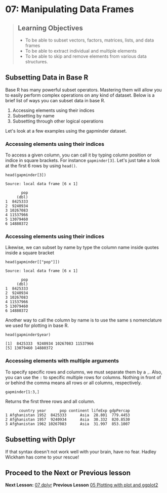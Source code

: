 07: Manipulating Data Frames
================================

> ## Learning Objectives 
>
> * To be able to subset vectors, factors, matrices, lists, and data frames
> * To be able to extract individual and multiple elements
> * To be able to skip and remove elements from various data structures.
>


## Subsetting Data in Base R
Base R has many powerful subset operators. Mastering them will allow you to easily perform complex operations on any kind of dataset. Below is a brief list of ways you can subset data in base R.

1. Accessing elements using their indices
2. Subsetting by name
3. Subsetting through other logical operations

Let's look at a few examples using the gapminder dataset.

### Accessing elements using their indices

To access a given column, you can call it by typing column position or indice in square brackets. For instance `gapminder[3]`. Let's just take a look at the first 6 rows by using `head()`.

~~~{.r}
head(gapminder[3])
~~~

~~~{.output}
Source: local data frame [6 x 1]

       pop
     (dbl)
1  8425333
2  9240934
3 10267083
4 11537966
5 13079460
6 14880372
~~~


### Accessing elements using their indices

Likewise, we can subset by name by type the column name inside quotes inside a square bracket

~~~{.r}
head(gapminder[["pop"]])
~~~

~~~{.output}
Source: local data frame [6 x 1]

       pop
     (dbl)
1  8425333
2  9240934
3 10267083
4 11537966
5 13079460
6 14880372
~~~

Another way to call the column by name is to use the same `$` nomenclature we used for plotting in base R.

~~~{.r}
head(gapminder$year)
~~~

~~~{.output}
[1]  8425333  9240934 10267083 11537966
[5] 13079460 14880372
~~~

### Accessing elements with multiple arguments

To specify specific rows and columns, we must separate them by a `,`. Also, you can use the `:` to specific multiple rows for columns. Nothing in front of or behind the comma means all rows or all columns, respectively.


~~~{.r}
gapminder[1:3,]
~~~

Returns the first three rows and all column.

~~~{.output}
      country year      pop continent lifeExp gdpPercap
1 Afghanistan 1952  8425333      Asia  28.801  779.4453
2 Afghanistan 1957  9240934      Asia  30.332  820.8530
3 Afghanistan 1962 10267083      Asia  31.997  853.1007

~~~

## Subsetting with Dplyr

If that syntax doesn't not work well with your brain, have no fear. Hadley Wickham has come to your rescue!

## Proceed to the Next or Previous lesson
**Next Lesson:** [07 dplyr](https://github.com/raynamharris/R_Intro_for_Bioinformatics/blob/master/07-dplyr.md) 
**Previous Lesson** [05 Plotting with plot and ggplot2](https://github.com/raynamharris/R_Intro_for_Bioinformatics/blob/master/05-plotting.md) 